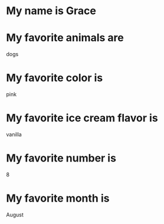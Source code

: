 # My name is Grace

# My favorite animals are
dogs

# My favorite color is
pink 

# My favorite ice cream flavor is
vanilla

# My favorite number is
8

# My favorite month is
August

